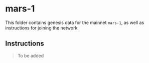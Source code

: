 # mars-1

This folder contains genesis data for the mainnet `mars-1`, as well as instructions for joining the network.

## Instructions

> To be added
